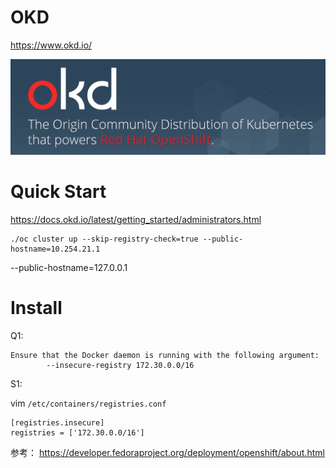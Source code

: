 
#  OKD   

https://www.okd.io/      


![okd](_image/okd.png)

#  Quick Start    

https://docs.okd.io/latest/getting_started/administrators.html    


```
./oc cluster up --skip-registry-check=true --public-hostname=10.254.21.1
```

--public-hostname=127.0.0.1


# Install

Q1:

```
Ensure that the Docker daemon is running with the following argument:
        --insecure-registry 172.30.0.0/16
```
S1:

vim `/etc/containers/registries.conf`

```
[registries.insecure]
registries = ['172.30.0.0/16']
```

参考：
https://developer.fedoraproject.org/deployment/openshift/about.html


